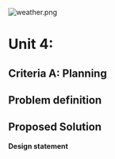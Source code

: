 ![weather.png](weather_asbt.png)

# Unit 4: 

## Criteria A: Planning

## Problem definition

## Proposed Solution

**Design statement**
